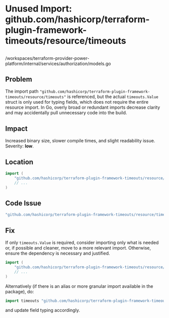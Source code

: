 # Unused Import: github.com/hashicorp/terraform-plugin-framework-timeouts/resource/timeouts

##

/workspaces/terraform-provider-power-platform/internal/services/authorization/models.go

## Problem

The import path `"github.com/hashicorp/terraform-plugin-framework-timeouts/resource/timeouts"` is referenced, but the actual `timeouts.Value` struct is only used for typing fields, which does not require the entire resource import. In Go, overly broad or redundant imports decrease clarity and may accidentally pull unnecessary code into the build.

## Impact

Increased binary size, slower compile times, and slight readability issue. Severity: **low**.

## Location

```go
import (
	"github.com/hashicorp/terraform-plugin-framework-timeouts/resource/timeouts"
	// ...
)
```

## Code Issue

```go
"github.com/hashicorp/terraform-plugin-framework-timeouts/resource/timeouts"
```

## Fix

If only `timeouts.Value` is required, consider importing only what is needed or, if possible and cleaner, move to a more relevant import. Otherwise, ensure the dependency is necessary and justified.

```go
import (
    "github.com/hashicorp/terraform-plugin-framework-timeouts/resource/timeouts"
    // ...
)
```

Alternatively (if there is an alias or more granular import available in the package), do:

```go
import timeouts "github.com/hashicorp/terraform-plugin-framework-timeouts/timeouts"
```

and update field typing accordingly.
